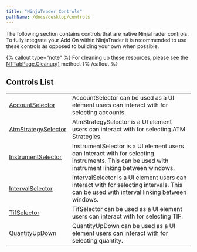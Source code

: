 ```yaml
---
title: "NinjaTrader Controls"
pathName: /docs/desktop/controls
---
```


The following section contains controls that are native NinjaTrader controls. To fully integrate your Add On within NinjaTrader it is recommended to use these controls as opposed to building your own when possible.

{% callout type="note" %}
For cleaning up these resources, please see the [NTTabPage.Cleanup()](/docs/desktop/nttabpage_cleanup) method.
{% /callout %}

## Controls List

|  |  |
| --- | --- |
| [AccountSelector](/docs/desktop/accountselector) | AccountSelector can be used as a UI element users can interact with for selecting accounts. |
| [AtmStrategySelector](/docs/desktop/atmstrategyselector) | AtmStrategySelector is a UI element users can interact with for selecting ATM Strategies. |
| [InstrumentSelector](/docs/desktop/instrumentselector) | InstrumentSelector is a UI element users can interact with for selecting instruments. This can be used with instrument linking between windows. |
| [IntervalSelector](/docs/desktop/intervalselector) | IntervalSelector is a UI element users can interact with for selecting intervals. This can be used with interval linking between windows. |
| [TifSelector](/docs/desktop/tifselector) | TifSelector can be used as a UI element users can interact with for selecting TIF. |
| [QuantityUpDown](/docs/desktop/quantityupdown) | QuantityUpDown can be used as a UI element users can interact with for selecting quantity. |
